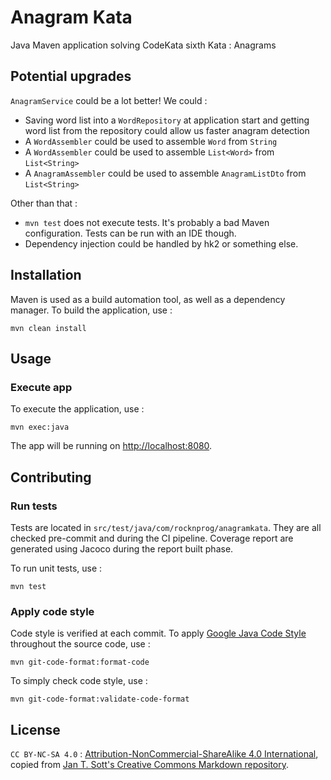 # Anagram Kata

Java Maven application solving CodeKata sixth Kata : Anagrams

## Potential upgrades

`AnagramService` could be a lot better! We could : 
- Saving word list into a `WordRepository` at application start and getting word list from the repository could allow us faster anagram detection
- A `WordAssembler` could be used to assemble `Word` from `String`
- A `WordAssembler` could be used to assemble `List<Word>` from `List<String>`
- A `AnagramAssembler` could be used to assemble `AnagramListDto` from `List<String>`

Other than that : 
- `mvn test` does not execute tests. It's probably a bad Maven configuration. Tests can be run with an IDE though.
- Dependency injection could be handled by hk2 or something else.

## Installation

Maven is used as a build automation tool, as well as a dependency manager. To build the application, use : 

```
mvn clean install
```

## Usage

### Execute app

To execute the application, use : 

```
mvn exec:java
```

The app will be running on [http://localhost:8080](http://localhost:8080).

## Contributing

### Run tests

Tests are located in `src/test/java/com/rocknprog/anagramkata`. They are all checked pre-commit and during the CI pipeline. Coverage report are generated using Jacoco during the report built phase.

To run unit tests, use :

```
mvn test
```

### Apply code style

Code style is verified at each commit. To apply [Google Java Code Style](https://google.github.io/styleguide/javaguide.html) throughout the source code, use : 

```
mvn git-code-format:format-code
```

To simply check code style, use :

```
mvn git-code-format:validate-code-format
```

## License

`CC BY-NC-SA 4.0` : [Attribution-NonCommercial-ShareAlike 4.0 International](LICENSE.md), copied from [Jan T. Sott's Creative Commons Markdown repository](https://github.com/idleberg/Creative-Commons-Markdown).
